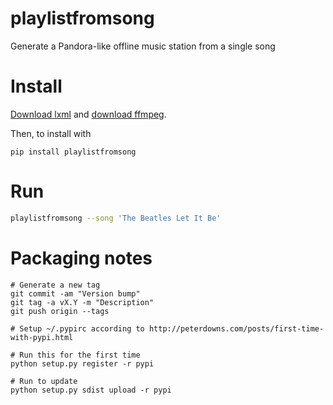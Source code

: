 # playlistfromsong

Generate a Pandora-like offline music station from a single song

# Install

[Download lxml](http://lxml.de/installation.html) and [download ffmpeg](https://ffmpeg.org/download.html).

Then, to install with

```
pip install playlistfromsong
```
    
# Run

```bash
playlistfromsong --song 'The Beatles Let It Be'
```


# Packaging notes

```
# Generate a new tag
git commit -am "Version bump"
git tag -a vX.Y -m "Description"
git push origin --tags

# Setup ~/.pypirc according to http://peterdowns.com/posts/first-time-with-pypi.html

# Run this for the first time
python setup.py register -r pypi

# Run to update
python setup.py sdist upload -r pypi
```
